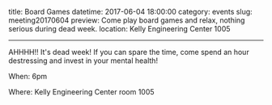 title: Board Games
datetime: 2017-06-04 18:00:00
category: events
slug: meeting20170604
preview: Come play board games and relax, nothing serious during dead week. 
location: Kelly Engineering Center 1005

---

AHHHH!! It's dead week! If you can spare the time, come spend an 
hour destressing and invest in your mental health! 

When: 6pm

Where: Kelly Engineering Center room 1005
